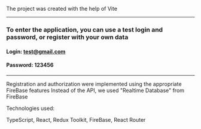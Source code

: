 The project was created with the help of Vite

---
### To enter the application, you can use a test login and password, or register with your own data 

#### Login: test@gmail.com
#### Password: 123456
---

Registration and authorization were implemented using the appropriate FireBase features
Instead of the API, we used "Realtime Database" from FireBase

Technologies used:

TypeScript,
React,
Redux Toolkit,
FireBase,
React Router
